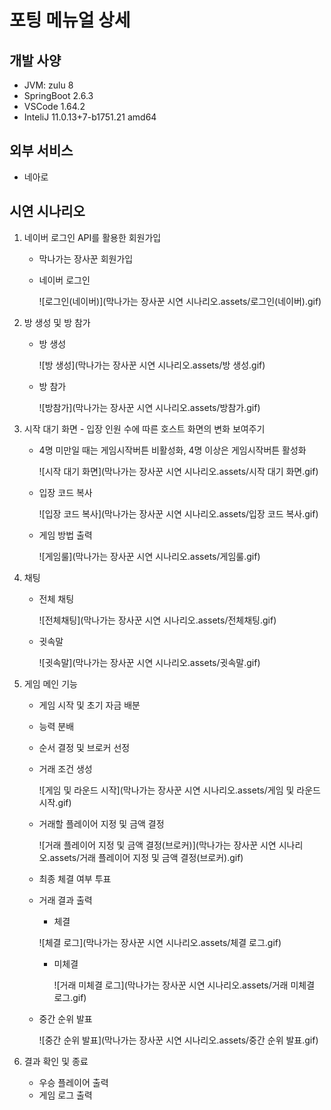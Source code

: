 # 포팅 메뉴얼 상세

## 개발 사양

- JVM: zulu 8
- SpringBoot 2.6.3
- VSCode 1.64.2
- InteliJ 11.0.13+7-b1751.21 amd64



## 외부 서비스

- 네아로



## 시연 시나리오

1. 네이버 로그인 API를 활용한 회원가입
   - 막나가는 장사꾼 회원가입
   
   - 네이버 로그인
   
     ![로그인(네이버)](막나가는 장사꾼 시연 시나리오.assets/로그인(네이버).gif)
   
   
   
2. 방 생성 및 방 참가
   
   - 방 생성
   
     ![방 생성](막나가는 장사꾼 시연 시나리오.assets/방 생성.gif)
   
   - 방 참가
   
     ![방참가](막나가는 장사꾼 시연 시나리오.assets/방참가.gif)
   
   
   
3. 시작 대기 화면 - 입장 인원 수에 따른 호스트 화면의 변화 보여주기
   
   - 4명 미만일 때는 게임시작버튼 비활성화, 4명 이상은 게임시작버튼 활성화
   
     ![시작 대기 화면](막나가는 장사꾼 시연 시나리오.assets/시작 대기 화면.gif)
   
   - 입장 코드 복사
   
     ![입장 코드 복사](막나가는 장사꾼 시연 시나리오.assets/입장 코드 복사.gif)
   
   - 게임 방법 출력
   
     ![게임룰](막나가는 장사꾼 시연 시나리오.assets/게임룰.gif)
   
   
   
4. 채팅
   
   - 전체 채팅
   
     ![전체채팅](막나가는 장사꾼 시연 시나리오.assets/전체채팅.gif)
   
   - 귓속말
   
     ![귓속말](막나가는 장사꾼 시연 시나리오.assets/귓속말.gif)
   
5. 게임 메인 기능
   - 게임 시작 및 초기 자금 배분 
   
   - 능력 분배
   
   - 순서 결정 및 브로커 선정
   
   - 거래 조건 생성
   
     ![게임 및 라운드 시작](막나가는 장사꾼 시연 시나리오.assets/게임 및 라운드 시작.gif)
   
   - 거래할 플레이어 지정 및 금액 결정
   
     ![거래 플레이어 지정 및 금액 결정(브로커)](막나가는 장사꾼 시연 시나리오.assets/거래 플레이어 지정 및 금액 결정(브로커).gif)
   
   - 최종 체결 여부 투표
   
   - 거래 결과 출력
   
     + 체결
   
     ![체결 로그](막나가는 장사꾼 시연 시나리오.assets/체결 로그.gif)
   
     + 미체결
   
       ![거래 미체결 로그](막나가는 장사꾼 시연 시나리오.assets/거래 미체결 로그.gif)
   
   - 중간 순위 발표 
   
     ![중간 순위 발표](막나가는 장사꾼 시연 시나리오.assets/중간 순위 발표.gif)
   
6. 결과 확인 및 종료
   - 우승 플레이어 출력 
   - 게임 로그 출력 
